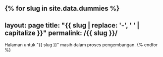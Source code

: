 {% for slug in site.data.dummies %}
---
layout: page
title: "{{ slug | replace: '-', ' ' | capitalize }}"
permalink: /{{ slug }}/
---

Halaman untuk "{{ slug }}" masih dalam proses pengembangan.
{% endfor %}
